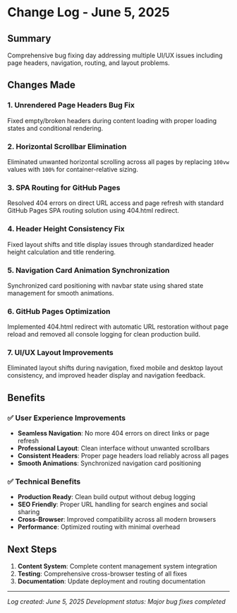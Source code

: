 # Change Log - June 5, 2025

## Summary
Comprehensive bug fixing day addressing multiple UI/UX issues including page headers, navigation, routing, and layout problems.

## Changes Made

### 1. Unrendered Page Headers Bug Fix
Fixed empty/broken headers during content loading with proper loading states and conditional rendering.

### 2. Horizontal Scrollbar Elimination
Eliminated unwanted horizontal scrolling across all pages by replacing `100vw` values with `100%` for container-relative sizing.

### 3. SPA Routing for GitHub Pages
Resolved 404 errors on direct URL access and page refresh with standard GitHub Pages SPA routing solution using 404.html redirect.

### 4. Header Height Consistency Fix
Fixed layout shifts and title display issues through standardized header height calculation and title rendering.

### 5. Navigation Card Animation Synchronization
Synchronized card positioning with navbar state using shared state management for smooth animations.

### 6. GitHub Pages Optimization
Implemented 404.html redirect with automatic URL restoration without page reload and removed all console logging for clean production build.

### 7. UI/UX Layout Improvements
Eliminated layout shifts during navigation, fixed mobile and desktop layout consistency, and improved header display and navigation feedback.

## Benefits

### ✅ User Experience Improvements
- **Seamless Navigation**: No more 404 errors on direct links or page refresh
- **Professional Layout**: Clean interface without unwanted scrollbars
- **Consistent Headers**: Proper page headers load reliably across all pages
- **Smooth Animations**: Synchronized navigation card positioning

### ✅ Technical Benefits
- **Production Ready**: Clean build output without debug logging
- **SEO Friendly**: Proper URL handling for search engines and social sharing
- **Cross-Browser**: Improved compatibility across all modern browsers
- **Performance**: Optimized routing with minimal overhead

## Next Steps
1. **Content System**: Complete content management system integration
2. **Testing**: Comprehensive cross-browser testing of all fixes
3. **Documentation**: Update deployment and routing documentation

---

*Log created: June 5, 2025*
*Development status: Major bug fixes completed*

